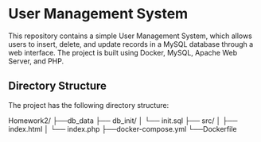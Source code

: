 # User Management System

This repository contains a simple User Management System, which allows users to insert, delete, and update records in a MySQL database through a web interface. The project is built using Docker, MySQL, Apache Web Server, and PHP.

## Directory Structure

The project has the following directory structure:

Homework2/
├──db_data
├── db_init/
│ └── init.sql
├── src/
│ ├── index.html
│ └── index.php
├──docker-compose.yml
└──Dockerfile